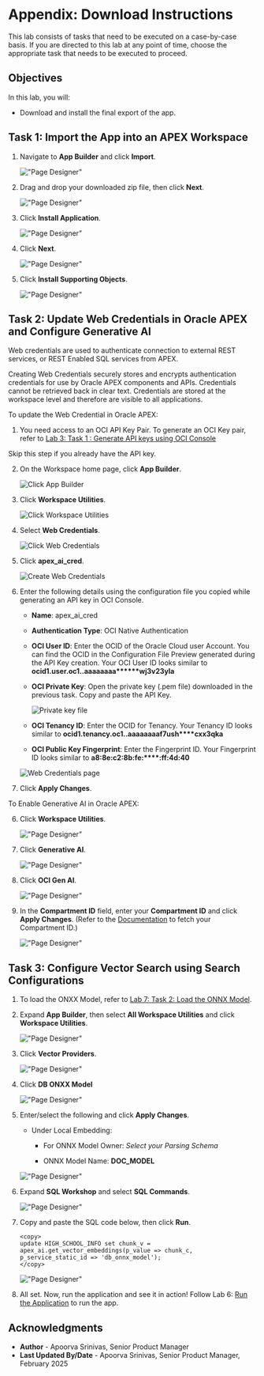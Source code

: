 # Appendix: Download Instructions

This lab consists of tasks that need to be executed on a case-by-case basis. If you are directed to this lab at any point of time, choose the appropriate task that needs to be executed to proceed.

## Objectives

In this lab, you will:
- Download and install the final export of the app.

## Task 1: Import the App into an APEX Workspace

1. Navigate to **App Builder** and click **Import**.

    !["Page Designer"](images/app-import.png " ")

2. Drag and drop your downloaded zip file, then click **Next**.

    !["Page Designer"](images/drag-zip.png " ")

3. Click **Install Application**.

    !["Page Designer"](images/install-app.png " ")

4. Click **Next**.

    !["Page Designer"](images/cred-next.png " ")

5. Click **Install Supporting Objects**.

    !["Page Designer"](images/install-supp-objects.png " ")

## Task 2: Update Web Credentials in Oracle APEX and Configure Generative AI

Web credentials are used to authenticate connection to external REST services, or REST Enabled SQL services from APEX.

Creating Web Credentials securely stores and encrypts authentication credentials for use by Oracle APEX components and APIs. Credentials cannot be retrieved back in clear text. Credentials are stored at the workspace level and therefore are visible to all applications.

To update the Web Credential in Oracle APEX:

1. You need access to an OCI API Key Pair. To generate an OCI Key pair, refer to [Lab 3: Task 1 : Generate API keys using OCI Console](?lab=3-configure-oci&type=OCIGenAI#Task1:GenerateAPIKeysusingOCIConsole)

Skip this step if you already have the API key.


2. On the Workspace home page, click **App Builder**.

   ![Click App Builder](images/app-builder1.png " ")

3. Click **Workspace Utilities**.

   ![Click Workspace Utilities](images/workspace-utilities.png " ")

4. Select **Web Credentials**.

   ![Click Web Credentials](images/sc-web-creds.png " ")

5. Click **apex\_ai\_cred**.

   ![Create Web Credentials](images/apex-ai-cred.png " ")

6. Enter the following details using the configuration file you copied while generating an API key in OCI Console.

    - **Name**: apex\_ai\_cred

    - **Authentication Type**: OCI Native Authentication

    - **OCI User ID**: Enter the OCID of the Oracle Cloud user Account. You can find the OCID in the Configuration File Preview generated during the API Key creation.
    Your OCI User ID looks similar to **ocid1.user.oc1..aaaaaaaa\*\*\*\*\*\*wj3v23yla**

    - **OCI Private Key**: Open the private key (.pem file) downloaded in the previous task. Copy and paste the API Key.

      ![Private key file](images/private-key.png " ")

    - **OCI Tenancy ID**: Enter the OCID for Tenancy. Your Tenancy ID looks similar to **ocid1.tenancy.oc1..aaaaaaaaf7ush\*\*\*\*cxx3qka**

    - **OCI Public Key Fingerprint**: Enter the Fingerprint ID. Your Fingerprint ID looks similar to **a8:8e:c2:8b:fe:\*\*\*\*:ff:4d:40**

   ![Web Credentials page](images/web-creds.png " ")

5. Click **Apply Changes**.


To Enable Generative AI in Oracle APEX:

6. Click **Workspace Utilities**.

    !["Page Designer"](images/wksp-util.png "")

7. Click **Generative AI**.

    !["Page Designer"](images/gen-ai.png "")

8. Click **OCI Gen AI**.

    !["Page Designer"](images/oci-gen-ai.png "")

9. In the **Compartment ID** field, enter your **Compartment ID** and click **Apply Changes**. (Refer to the [Documentation](https://docs.oracle.com/en-us/iaas/Content/GSG/Tasks/contactingsupport_topic-Locating_Oracle_Cloud_Infrastructure_IDs.htm#:~:text=Finding%20the%20OCID%20of%20a,displayed%20next%20to%20each%20compartment.) to fetch your Compartment ID.)

    !["Page Designer"](images/comp-id.png "")


## Task 3: Configure Vector Search using Search Configurations

1. To load the ONXX Model, refer to [Lab 7: Task 2: Load the ONNX Model](?lab=7-vector-search&type=OCIGenAI#Task2:LoadtheONNXModel).

2. Expand **App Builder**, then select **All Workspace Utilities** and click **Workspace Utilities**.

    !["Page Designer"](images/all-wksp-utilities.png " ")

3. Click **Vector Providers**.

    !["Page Designer"](images/select-vector-providers.png " ")

4. Click **DB ONXX Model**

    !["Page Designer"](images/vp-success.png " ")

5. Enter/select the following and click **Apply Changes**.

    - Under Local Embedding:

        - For ONNX Model Owner: *Select your Parsing Schema*

        - ONNX Model Name: **DOC_MODEL**

    !["Page Designer"](images/doc-model.png " ")

6. Expand **SQL Workshop** and select **SQL Commands**.

    !["Page Designer"](images/sql-commands.png " ")

7. Copy and paste the SQL code below, then click **Run**.

    ```
    <copy>
    update HIGH_SCHOOL_INFO set chunk_v = apex_ai.get_vector_embeddings(p_value => chunk_c, p_service_static_id => 'db_onnx_model');
    </copy>
     ```

    !["Page Designer"](images/highschool-chunk.png " ")

8. All set. Now, run the application and see it in action! Follow Lab 6: [Run the Application](?lab=6-run-app) to run the app.


## Acknowledgments

 - **Author** - Apoorva Srinivas, Senior Product Manager
 - **Last Updated By/Date** - Apoorva Srinivas, Senior Product Manager, February 2025
